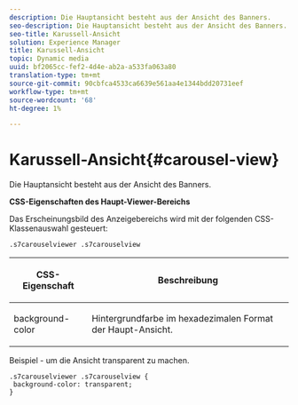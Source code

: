 ```yaml
---
description: Die Hauptansicht besteht aus der Ansicht des Banners.
seo-description: Die Hauptansicht besteht aus der Ansicht des Banners.
seo-title: Karussell-Ansicht
solution: Experience Manager
title: Karussell-Ansicht
topic: Dynamic media
uuid: bf2065cc-fef2-4d4e-ab2a-a533fa063a80
translation-type: tm+mt
source-git-commit: 90cbfca4533ca6639e561aa4e1344bdd20731eef
workflow-type: tm+mt
source-wordcount: '68'
ht-degree: 1%

---
```



# Karussell-Ansicht{#carousel-view}

Die Hauptansicht besteht aus der Ansicht des Banners.

<!--<a id="section_061E550C1C1D4DB2BD663A898895B38C"></a>-->

**CSS-Eigenschaften des Haupt-Viewer-Bereichs**

Das Erscheinungsbild des Anzeigebereichs wird mit der folgenden CSS-Klassenauswahl gesteuert:

```
.s7carouselviewer .s7carouselview
```

<table id="table_94EE3F5BBE4547C0B4943471CEE7EDE4"> 
 <thead> 
  <tr> 
   <th colname="col1" class="entry"> <p> CSS-Eigenschaft </p> </th> 
   <th colname="col2" class="entry"> <p>Beschreibung </p> </th> 
  </tr> 
 </thead>
 <tbody> 
  <tr> 
   <td colname="col1"> <p> <span class="codeph"> background-color  </span> </p> </td> 
   <td colname="col2"> <p> Hintergrundfarbe im hexadezimalen Format der Haupt-Ansicht. </p> </td> 
  </tr> 
 </tbody> 
</table>

Beispiel - um die Ansicht transparent zu machen.

```
.s7carouselviewer .s7carouselview { 
 background-color: transparent; 
}
```

